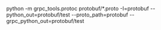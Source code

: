 python -m grpc_tools.protoc protobuf/*.proto -I=protobuf --python_out=protobuf/test --proto_path=protobuf --grpc_python_out=protobuf/test
